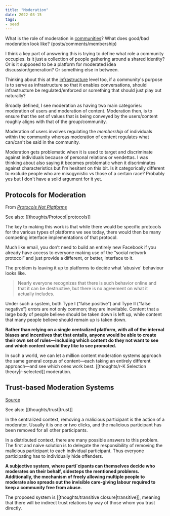 ```yaml
---
title: "Moderation"
date: 2022-03-15
tags:
- seed
---
```


What is the role of moderation in [communities](thoughts/communities.md)? What does good/bad moderation look like? (posts/comments/membership)

I think a key part of answering this is trying to define what role a community occupies. Is it just a collection of people gathering around a shared identity? Or is it supposed to be a platform for moderated idea discussion/generation? Or something else in between.

Thinking about this at the [infrastructure](/thoughts/infrastructure) level too, if a community's purpose is to serve as infrastructure so that it enables conversations, should infrastructure be regulated/enforced or something that should just play out naturally?

Broadly defined, I see moderation as having two main categories: moderation of users and moderation of content. Moderation then, is to ensure that the set of values that is being conveyed by the users/content roughly aligns with that of the group/community.

Moderation of users involves regulating the *membership* of individuals within the community whereas moderation of content regulates what can/can't be said in the community.

Moderation gets problematic when it is used to target and discriminate against individuals because of personal relations or vendettas. I was thinking about also saying it becomes problematic when it discriminates against characteristics but I'm hesitant on this bit. Is it categorically different to exclude people who are misogynistic vs those of a certain race? Probably yes but I don't have a solid argument for it yet.

## Protocols for Moderation
From *[Protocols Not Platforms](https://knightcolumbia.org/content/protocols-not-platforms-a-technological-approach-to-free-speech)*

See also: [[thoughts/Protocol|protocols]]

The key to making this work is that while there would be specific protocols for the various types of platforms we see today, there would then be many competing interface implementations of that protocol.

Much like email, you don’t need to build an entirely new Facebook if you already have access to everyone making use of the “social network protocol” and just provide a different, or better, interface to it.

The problem is leaving it up to platforms to decide what 'abusive' behaviour looks like.

> Nearly everyone recognizes that there is such behavior online and that it can be destructive, but there is no agreement on what it actually includes.

Under such a system, both Type I (“false positive”) and Type II (“false negative”) errors are not only common; they are inevitable. Content that a large body of people believe should be taken down is left up, while content that many people believe should remain up is taken down.

**Rather than relying on a single centralized platform, with all of the internal biases and incentives that that entails, anyone would be able to create their own set of rules—including which content do they not want to see and which content would they like to see promoted.** 

In such a world, we can let a million content moderation systems approach the same general corpus of content—each taking an entirely different approach—and see which ones work best. [[thoughts/r-K Selection theory|r-selected]] moderation.

## Trust-based Moderation Systems
[Source](https://cblgh.org/trustnet/)

See also: [[thoughts/trust|trust]]

In the centralized context, removing a malicious participant is the action of a moderator. Usually it is one or two clicks, and the malicious participant has been removed for all other participants.

In a distributed context, there are many possible answers to this problem. The first and naive solution is to delegate the responsibility of removing the malicious participant to each individual participant. Thus everyone participating has to individually hide offenders.

**A subjective system, where parti`cipants can themselves decide who moderates on their behalf, sidesteps the mentioned problems. Additionally, the mechanism of freely allowing multiple people to moderate also spreads out the invisible care-giving labour required to keep a community free from abuse.**

The proposed system is [[thoughts/transitive closure|transitive]], meaning that there will be indirect trust relations by way of those whom you trust directly.